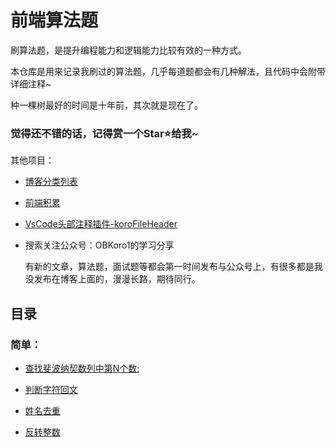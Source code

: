 # 前端算法题

刷算法题，是提升编程能力和逻辑能力比较有效的一种方式。

本仓库是用来记录我刷过的算法题，几乎每道题都会有几种解法，且代码中会附带详细注释~

种一棵树最好的时间是十年前，其次就是现在了。

### 觉得还不错的话，记得赏一个Star⭐️给我~

其他项目：

* [博客分类列表](https://github.com/OBKoro1/OBKoro1.github.io) 
* [前端积累](https://github.com/OBKoro1/web_accumulate)
* [VsCode头部注释插件-koroFileHeader](https://github.com/OBKoro1/koro1FileHeader/blob/b03ef6c8c5c61bd1276c45fe5f108ad92f3ee7b8/README_zh-cn.md)

* 搜索关注公众号：OBKoro1的学习分享

    有新的文章，算法题，面试题等都会第一时间发布与公众号上，有很多都是我没发布在博客上面的，漫漫长路，期待同行。

## 目录

### 简单：

* [查找斐波纳契数列中第N个数](https://github.com/OBKoro1/Brush_algorithm/blob/master/readme/%E6%9F%A5%E6%89%BE%E6%96%90%E6%B3%A2%E7%BA%B3%E5%A5%91%E6%95%B0%E5%88%97%E4%B8%AD%E7%AC%ACN%E4%B8%AA%E6%95%B0.md);

* [判断字符回文](https://github.com/OBKoro1/Brush_algorithm/blob/9bc3c386129f03f93120265c88d4d6250bdcc416/readme/%E5%9B%9E%E6%96%87.md)

* [姓名去重](https://github.com/OBKoro1/Brush_algorithm/blob/6ccb9eae32c1c83e805b71101281d2a9398016a4/readme/%E5%A7%93%E5%90%8D%E5%8E%BB%E9%87%8D.md)

* [反转整数](https://github.com/OBKoro1/Brush_algorithm/blob/6ccb9eae32c1c83e805b71101281d2a9398016a4/readme/%E5%A7%93%E5%90%8D%E5%8E%BB%E9%87%8D.md)
